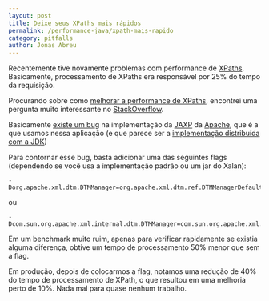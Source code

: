 ```yaml
---
layout: post
title: Deixe seus XPaths mais rápidos
permalink: /performance-java/xpath-mais-rapido
category: pitfalls
author: Jonas Abreu
---
```


Recentemente tive novamente problemas com performance de [XPaths][1]. Basicamente, processamento de XPaths era responsável
por 25% do tempo da requisição.

Procurando sobre como [melhorar a performance de XPaths][2], encontrei uma pergunta muito interessante no 
[StackOverflow][7].

Basicamente [existe um bug][5] na implementação da [JAXP][3] da [Apache][4], que é a que usamos nessa aplicação (e que 
parece ser a [implementação distribuída com a JDK][6])

Para contornar esse bug, basta adicionar uma das seguintes flags (dependendo se você usa a implementação padrão ou 
um jar do Xalan):

	-Dorg.apache.xml.dtm.DTMManager=org.apache.xml.dtm.ref.DTMManagerDefault

ou

	-Dcom.sun.org.apache.xml.internal.dtm.DTMManager=com.sun.org.apache.xml.internal.dtm.ref.DTMManagerDefault

Em um benchmark muito ruim, apenas para verificar rapidamente se existia alguma diferença, obtive um tempo de processamento
50% menor que sem a flag.

Em produção, depois de colocarmos a flag, notamos uma redução de 40% do tempo de processamento de XPath, o que resultou em
uma melhoria perto de 10%. Nada mal para quase nenhum trabalho.


[1]: http://en.wikipedia.org/wiki/XPath
[2]: http://stackoverflow.com/questions/6340802/java-xpath-apache-jaxp-implementation-performance
[3]: http://en.wikipedia.org/wiki/Java_API_for_XML_Processing
[4]: http://xml.apache.org/xalan-j/
[5]: https://issues.apache.org/jira/browse/XALANJ-2540
[6]: http://jaxp.java.net/1.4/JAXP-FAQ.html
[7]: http://stackoverflow.com/
